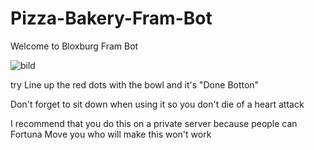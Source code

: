 # Pizza-Bakery-Fram-Bot
Welcome to Bloxburg Fram Bot

![bild](https://github.com/DisguisedOwI/Pizza-Bakery-Fram-Bot/assets/92737576/9dd45588-2321-41ba-b721-38a333586a25)

try Line up the red dots with the bowl and it's "Done Botton"

Don't forget to sit down when using it so you don't die of a heart attack

I recommend that you do this on a private server because people can Fortuna Move you who will make this won't work
